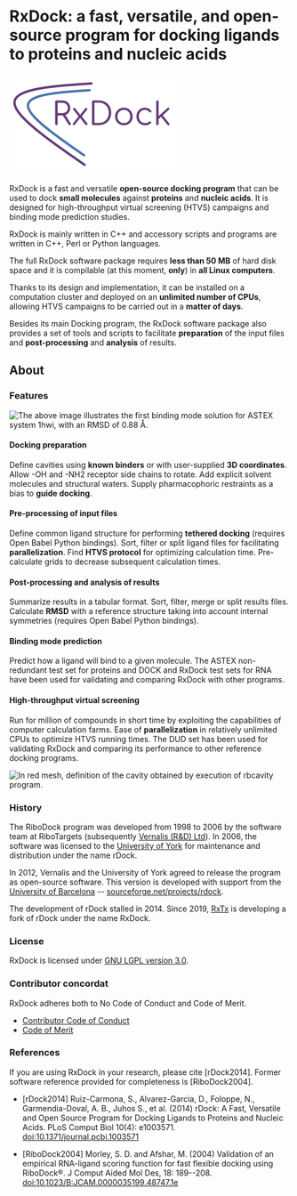 # RxDock: a fast, versatile, and open-source program for docking ligands to proteins and nucleic acids

![RxDock Logo](docs/_static/logo.png)

RxDock is a fast and versatile **open-source docking program** that can be used
to dock **small molecules** against **proteins** and **nucleic acids**. It is
designed for high-throughput virtual screening (HTVS) campaigns and binding mode
prediction studies.

RxDock is mainly written in C++ and accessory scripts and programs are written in
C++, Perl or Python languages.

The full RxDock software package requires **less than 50 MB** of hard disk space
and it is compilable (at this moment, **only**) in **all Linux computers**.

Thanks to its design and implementation, it can be installed on a computation
cluster and deployed on an **unlimited number of CPUs**, allowing HTVS campaigns
to be carried out in a **matter of days**.

Besides its main Docking program, the RxDock software package also provides a set
of tools and scripts to facilitate **preparation** of the input files and
**post-processing** and **analysis** of results.

## About

### Features

![The above image illustrates the first binding mode solution for ASTEX system
1hwi, with an RMSD of 0.88 Å.](docs/_images/dock1.jpg)

#### Docking preparation

Define cavities using **known binders** or with user-supplied **3D
coordinates**. Allow -OH and -NH2 receptor side chains to rotate. Add explicit
solvent molecules and structural waters. Supply pharmacophoric restraints as a
bias to **guide docking**.

#### Pre-processing of input files

Define common ligand structure for performing **tethered docking** (requires
Open Babel Python bindings). Sort, filter or split ligand files for facilitating
**parallelization**. Find **HTVS protocol** for optimizing calculation time.
Pre-calculate grids to decrease subsequent calculation times.

#### Post-processing and analysis of results

Summarize results in a tabular format. Sort, filter, merge or split results
files. Calculate **RMSD** with a reference structure taking into account
internal symmetries (requires Open Babel Python bindings).

#### Binding mode prediction

Predict how a ligand will bind to a given molecule. The ASTEX non-redundant test
set for proteins and DOCK and RxDock test sets for RNA have been used for
validating and comparing RxDock with other programs.

#### High-throughput virtual screening

Run for million of compounds in short time by exploiting the capabilities of
computer calculation farms. Ease of **parallelization** in relatively unlimited
CPUs to optimize HTVS running times. The DUD set has been used for validating
RxDock and comparing its performance to other reference docking programs.

![In red mesh, definition of the cavity obtained by execution of `rbcavity`
program.](docs/_images/dock2.jpg)

### History

The RiboDock program was developed from 1998 to 2006 by the software team at
RiboTargets (subsequently [Vernalis (R&D) Ltd](https://www.vernalis.com/)).
In 2006, the software was licensed to the
[University of York](http://www.ysbl.york.ac.uk/) for maintenance and
distribution under the name rDock.

In 2012, Vernalis and the University of York agreed to release the program as
open-source software. This version is developed with support from the
[University of Barcelona](http://www.ub.edu/cbdd/) --
[sourceforge.net/projects/rdock](http://sourceforge.net/projects/rdock/).

The development of rDock stalled in 2014. Since 2019,
[RxTx](https://www.rxtx.tech/) is developing a fork of rDock under the name
RxDock.

### License

RxDock is licensed under [GNU LGPL version 3.0](LICENSE.md).

### Contributor concordat

RxDock adheres both to No Code of Conduct and Code of Merit.

* [Contributor Code of Conduct](CODE_OF_CONDUCT.md)
* [Code of Merit](CODE_OF_MERIT.md)

### References

If you are using RxDock in your research, please cite [rDock2014]. Former
software reference provided for completeness is [RiboDock2004].

* [rDock2014] Ruiz-Carmona, S., Alvarez-Garcia, D., Foloppe, N.,
  Garmendia-Doval, A. B., Juhos S., et al. (2014) rDock: A Fast, Versatile and
  Open Source Program for Docking Ligands to Proteins and Nucleic Acids. PLoS
  Comput Biol 10(4): e1003571.
  [doi:10.1371/journal.pcbi.1003571](https://doi.org/10.1371/journal.pcbi.1003571)

* [RiboDock2004] Morley, S. D. and Afshar, M. (2004) Validation of an empirical
  RNA-ligand scoring function for fast flexible docking using RiboDock®. J
  Comput Aided Mol Des, 18: 189--208.
  [doi:10.1023/B:JCAM.0000035199.48747.1e](https://doi.org/10.1023/B:JCAM.0000035199.48747.1e)
